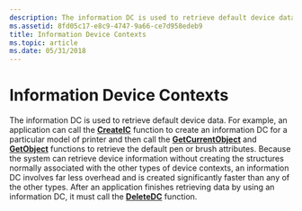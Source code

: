 ```yaml
---
description: The information DC is used to retrieve default device data.
ms.assetid: 8fd05c17-e8c9-4747-9a66-ce7d958edeb9
title: Information Device Contexts
ms.topic: article
ms.date: 05/31/2018
---
```


# Information Device Contexts

The information DC is used to retrieve default device data. For example, an application can call the [**CreateIC**](/windows/desktop/api/Wingdi/nf-wingdi-createica) function to create an information DC for a particular model of printer and then call the [**GetCurrentObject**](/windows/desktop/api/Wingdi/nf-wingdi-getcurrentobject) and [**GetObject**](/windows/desktop/api/Wingdi/nf-wingdi-getobject) functions to retrieve the default pen or brush attributes. Because the system can retrieve device information without creating the structures normally associated with the other types of device contexts, an information DC involves far less overhead and is created significantly faster than any of the other types. After an application finishes retrieving data by using an information DC, it must call the [**DeleteDC**](/windows/desktop/api/Wingdi/nf-wingdi-deletedc) function.

 

 



